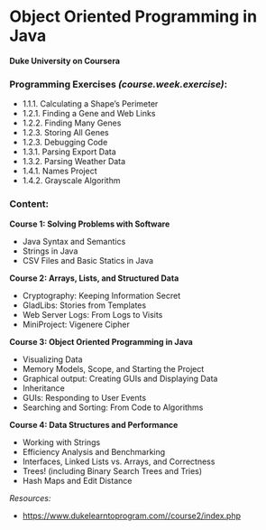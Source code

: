 # Object Oriented Programming in Java
**Duke University on Coursera**


### Programming Exercises *(course.week.exercise)*: 
- 1.1.1. Calculating a Shape’s Perimeter
- 1.2.1. Finding a Gene and Web Links
- 1.2.2. Finding Many Genes
- 1.2.3. Storing All Genes
- 1.2.3. Debugging Code
- 1.3.1. Parsing Export Data
- 1.3.2. Parsing Weather Data
- 1.4.1. Names Project
- 1.4.2. Grayscale Algorithm

### Content:

**Course 1: Solving Problems with Software**
- Java Syntax and Semantics
- Strings in Java
- CSV Files and Basic Statics in Java

**Course 2: Arrays, Lists, and Structured Data**
- Cryptography: Keeping Information Secret
- GladLibs: Stories from Templates
- Web Server Logs: From Logs to Visits
- MiniProject: Vigenere Cipher

**Course 3: Object Oriented Programming in Java**
- Visualizing Data
- Memory Models, Scope, and Starting the Project
- Graphical output: Creating GUIs and Displaying Data
- Inheritance
- GUIs: Responding to User Events
- Searching and Sorting: From Code to Algorithms

**Course 4: Data Structures and Performance**
- Working with Strings
- Efficiency Analysis and Benchmarking
- Interfaces, Linked Lists vs. Arrays, and Correctness
- Trees! (including Binary Search Trees and Tries)
- Hash Maps and Edit Distance

*Resources:*
- https://www.dukelearntoprogram.com//course2/index.php